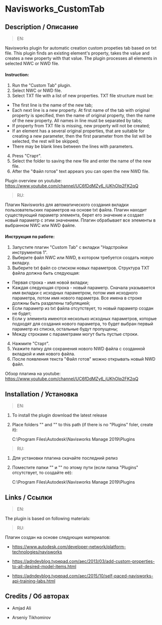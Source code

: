 # Navisworks_CustomTab

## Description / Описание
> EN:

Navisworks plugin for automatic creation custom propeties tab based on txt file. This plugin finds an existing element's property, takes the value and creates a new property with that value. The plugin processes all elements in selected NWC or NWD file.

#### Instruction:

1. Run the "Custom Tab" plugin.
2. Select NWC or NWD file. 
3. Select TXT file with a list of new properties. TXT file structure must be:
* The first line is the name of the new tab;
* Each next line is a new property. At first name of the tab with original property is specified, then the name of original property, then the name of the new property. All names in line must be separated by tabs;
* If property from TXT file is missing, new property will not be created;
* If an element has a several original properties, that are suitable for creating a new parameter, then the first parameter from the list will be selected, the rest will be skipped;
* There may be blank lines between the lines with parameters.
4. Press "Старт".
5. Select the folder to saving the new file and enter the name of the new file.
6. After the "Файл готов" text appears you can open the new NWD file.

Plugin overview on youtube: https://www.youtube.com/channel/UC6fDdMZy6_jUKhOIp2FK2qQ

> RU:

Плагин Navisworks для автоматического создания вкладки пользовательских параметров на основе txt файла. Плагин находит существующий параметр элемента, берет его значение и создает новый параметр с этим значением. Плагин обрабывает все элементы в выбранном NWC или NWD файле.

#### Инструкция по работе:

1. Запустите плагин "Custom Tab" с вкладки "Надстройки инструментов 1".
2. Выберите файл NWC или NWD, в котором требуется создать новую вкладку. 
3. Выберите txt файл со списком новых параметров. Структура TXT файла должна быть следующая:
* Первая строка - имя новой вкладки;
* Каждая следующая строка - новый параметр. Сначала указывается имя вкладки с исходных параметром, потом имя исходного параметра, потом имя нового параметра. Все имена в строке должны быть разделены табуляцией;
* Если параметр из txt файла отсутствует, то новый параметр создан не будет;
* Если у элемента имеются несколько исходных параметров, которые подходят для создания нового параметра, то будет выбран первый параметр из списка, остальные будут пропущены;
* Между строками с параметрами могут быть пустые строки.
4. Нажмите "Старт".
5. Укажите папку для сохранения нового NWD файла с созданной вкладкой и имя нового файла.
6. После появления текста "Файл готов" можно открывать новый NWD файл.

Обзор плагина на youtube: https://www.youtube.com/channel/UC6fDdMZy6_jUKhOIp2FK2qQ

## Installation / Установка
> EN:
1. To install the plugin download the latest release 
2. Place folders "" and "" to this path (if there is no "Plugins" foler, create it):

    C:\Program Files\Autodesk\Navisworks Manage 2019\Plugins

> RU:
1. Для установки плагина скачайте последний релиз
2. Поместите папки "" и "" по этому пути (если папка "Plugins" отсутствует, то создайте её):

    C:\Program Files\Autodesk\Navisworks Manage 2019\Plugins

## Links / Ссылки

> EN:

The plugin is based on following materials:

> RU:

Плагин создан на основе следующих материалов:

* https://www.autodesk.com/developer-network/platform-technologies/navisworks

* https://adndevblog.typepad.com/aec/2013/03/add-custom-properties-to-all-desired-model-items.html

* https://adndevblog.typepad.com/aec/2015/10/self-paced-navisworks-api-training-labs.html


## Credits / Об авторах

* Amjad Ali

* Arseniy Tikhomirov

